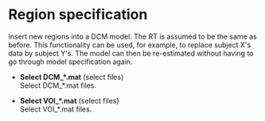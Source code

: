 # Region specification  
Insert new regions into a DCM model.
The RT is assumed to be the same as before. 
This functionality can be used, for example, to replace subject X's data by subject Y's. The model can then be re-estimated without having to go through model specification again.

* **Select DCM_*.mat** (select files)  
Select DCM_*.mat files.

* **Select VOI_*.mat** (select files)  
Select VOI_*.mat files.
